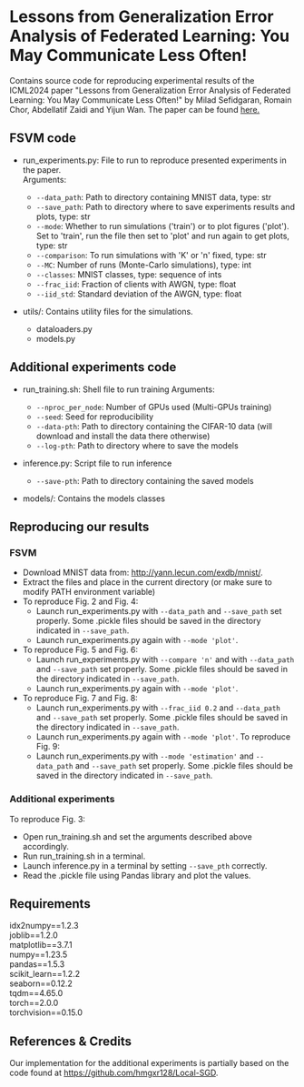 # Lessons from Generalization Error Analysis of Federated Learning: You May Communicate Less Often!
Contains source code for reproducing experimental results of the ICML2024 paper "Lessons from Generalization Error Analysis of Federated Learning: You May Communicate Less Often!" by Milad Sefidgaran, Romain Chor, Abdellatif Zaidi and Yijun Wan.
The paper can be found [here.](https://arxiv.org/abs/2306.05862)


## FSVM code
- run_experiments.py: File to run to reproduce presented experiments in the paper.  
  Arguments:  
  - `--data_path`: Path to directory containing MNIST data, type: str  
  - `--save_path`: Path to directory where to save experiments results and plots, type: str  
  - `--mode`: Whether to run simulations ('train') or to plot figures ('plot'). Set to 'train', run the file then set to 'plot' and run again to get plots, type: str  
  - `--comparison`: To run simulations with 'K' or 'n' fixed, type: str  
  - `--MC`: Number of runs (Monte-Carlo simulations), type: int  
  - `--classes`: MNIST classes, type: sequence of ints  
  - `--frac_iid`: Fraction of clients with AWGN, type: float  
  - `--iid_std`: Standard deviation of the AWGN, type: float

- utils/: Contains utility files for the simulations.  
  - dataloaders.py
  - models.py

 
## Additional experiments code
- run_training.sh: Shell file to run training
  Arguments:
  - `--nproc_per_node`: Number of GPUs used (Multi-GPUs training)  
  - `--seed`: Seed for reproducibility  
  - `--data-pth`: Path to directory containing the CIFAR-10 data (will download and install the data there otherwise)  
  - `--log-pth`: Path to directory where to save the models

- inference.py: Script file to run inference  
  - `--save-pth`: Path to directory containing the saved models

- models/: Contains the models classes


## Reproducing our results

### FSVM
- Download MNIST data from: http://yann.lecun.com/exdb/mnist/.
- Extract the files and place in the current directory (or make sure to modify PATH environment variable)
- To reproduce Fig. 2 and Fig. 4:
  - Launch run_experiments.py with `--data_path` and `--save_path` set properly. Some .pickle files should be saved in the 
   directory indicated in `--save_path`.
  - Launch run_experiments.py again with `--mode 'plot'`. 
- To reproduce Fig. 5 and Fig. 6:
  - Launch run_experiments.py with `--compare 'n'` and with `--data_path` and `--save_path` set properly. Some .pickle files should be saved in the 
   directory indicated in `--save_path`.
  - Launch run_experiments.py again with `--mode 'plot'`. 
- To reproduce Fig. 7 and Fig. 8:
  - Launch run_experiments.py with `--frac_iid 0.2` and `--data_path` and `--save_path` set properly. Some .pickle files should be saved in the 
   directory indicated in `--save_path`.
  - Launch run_experiments.py again with `--mode 'plot'`. 
 To reproduce Fig. 9:	
   - Launch run_experiments.py with `--mode 'estimation'` and `--data_path` and `--save_path` set properly. Some .pickle files should be saved in the 
     directory indicated in `--save_path`.

### Additional experiments
To reproduce Fig. 3:
  - Open run_training.sh and set the arguments described above accordingly. 
  - Run run_training.sh in a terminal.
  - Launch inference.py in a terminal by setting `--save_pth` correctly.
  - Read the .pickle file using Pandas library and plot the values.

## Requirements
idx2numpy==1.2.3  
joblib==1.2.0  
matplotlib==3.7.1  
numpy==1.23.5  
pandas==1.5.3  
scikit_learn==1.2.2  
seaborn==0.12.2  
tqdm==4.65.0  
torch==2.0.0  
torchvision==0.15.0


## References & Credits
Our implementation for the additional experiments is partially based on the code found at https://github.com/hmgxr128/Local-SGD.
